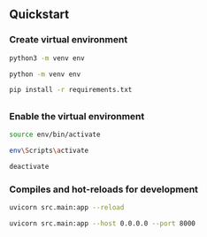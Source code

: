 ## Quickstart

### Create virtual environment
```bash
python3 -m venv env
```
```bash
python -m venv env
```
```bash
pip install -r requirements.txt
```

##

### Enable the virtual environment
```bash
source env/bin/activate
```
```bash
env\Scripts\activate
```
```bash
deactivate
```

### Compiles and hot-reloads for development
```bash
uvicorn src.main:app --reload
```
```bash
uvicorn src.main:app --host 0.0.0.0 --port 8000
```
